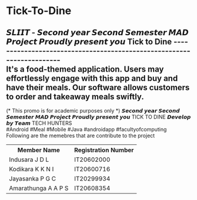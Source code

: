 # Tick-To-Dine

<html>
  <head>
    <body>

𝙎𝙇𝙄𝙄𝙏 - 𝙎𝙚𝙘𝙤𝙣𝙙 𝙮𝙚𝙖𝙧 𝙎𝙚𝙘𝙤𝙣𝙙 𝙎𝙚𝙢𝙚𝙨𝙩𝙚𝙧 𝙈𝘼𝘿 𝙋𝙧𝙤𝙟𝙚𝙘𝙩 𝙋𝙧𝙤𝙪𝙙𝙡𝙮 𝙥𝙧𝙚𝙨𝙚𝙣𝙩 𝙮𝙤𝙪 Tick to Dine
---------------------------------------------------------------------- <br/>
It's a food-themed application. Users may effortlessly engage with this app and buy and have their meals. Our software allows customers to order and takeaway meals swiftly. <br/>
----------------------------------------------------------------------
(* This promo is for academic purposes only *)
𝙎𝙚𝙘𝙤𝙣𝙙 𝙮𝙚𝙖𝙧 𝙎𝙚𝙘𝙤𝙣𝙙 𝙎𝙚𝙢𝙚𝙨𝙩𝙚𝙧 𝙈𝘼𝘿 𝙋𝙧𝙤𝙟𝙚𝙘𝙩 𝙋𝙧𝙤𝙪𝙙𝙡𝙮 𝙥𝙧𝙚𝙨𝙚𝙣𝙩 𝙮𝙤𝙪 TICK TO DINE 𝘿𝙚𝙫𝙚𝙡𝙤𝙥 𝙗𝙮 𝙏𝙚𝙖𝙢 TECH HUNTERS<br/>
#Android 
#Meal 
#Mobile 
#Java
#androidapp 
#facultyofcomputing
<br/>
Following are the memebres that are contribute to the project
      <table>
        <tr>
        <th> Member Name </th>
        <th> Registration Number </th>
        </tr>
        <tr>
          <td> Indusara J D L </td>
          <td> IT20602000 </td>
        </tr>
        <tr>
          <td> Kodikara K K N I  </td>
          <td> IT20600716 </td>
        </tr>
        <tr>
          <td> Jayasanka P G C </td>
          <td> IT20299934 </td>
        </tr>
        <tr>
          <td> Amarathunga A A P S  </td>
          <td> IT20608354 </td>
        </tr>
  </head>
</html>
